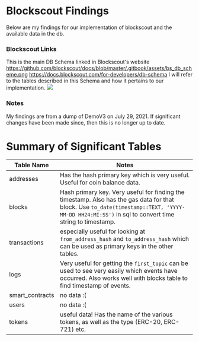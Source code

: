 # Blockscout Findings

Below are my findings for our implementation of blockscout and the available data in the db.


### Blockscout Links
This is the main DB Schema linked in Blockscout's website 
https://github.com/blockscout/docs/blob/master/.gitbook/assets/bs_db_scheme.png
https://docs.blockscout.com/for-developers/db-schema
I will refer to the tables described in this Schema and how it pertains to our implementation. 
![](https://gblobscdn.gitbook.com/assets%2F-Lq1XoWGmy8zggj_u2fM%2F-MA5flVCI-YNFUDsG334%2F-MA5iM-buMVAlzXQBq0M%2FBS_DB_scheme.png?alt=media&token=3ce78d1f-187d-41ff-84da-749fc0989c76)

### Notes
My findings are from a dump of DemoV3 on July 29, 2021. If significant changes have been made since, then this is no longer up to date. 

# Summary of Significant Tables

|Table Name  | Notes |
|--|--| 
| addresses | Has the hash primary key which is very useful. Useful for coin balance data. | 
| blocks | Hash primary key. Very useful for finding the timestamp. Also has the gas data for that block. Use `to_date(timestamp::TEXT, 'YYYY-MM-DD HH24:MI:SS')` in sql to convert time string to timestamp. |
| transactions | especially useful for looking at `from_address_hash` and `to_address_hash` which can be used as primary keys in the other tables. |
| logs | Very useful for getting the `first_topic` can be used to see very easily which events have occurred. Also works well with blocks table to find timestamp of events. 
| smart_contracts | no data :(
| users | no data :(
| tokens | useful data! Has the name of the various tokens, as well as the type (ERC-20, ERC-721) etc. 